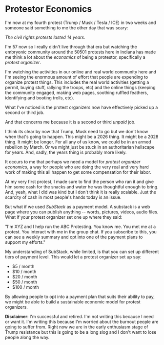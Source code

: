 # Protestor Economics

I'm now at my fourth protest (Trump / Musk / Tesla / ICE)  in two weeks and someone said something to me the other day that was scary: 

*The civil rights protests lasted 14 years*.

I'm 57 now so I really didn't live through that era but watching the embryonic community around the 50501 protests here in Indiana has made me think a lot about the *economics* of being a protestor, specifically a *protest organizer*.

I'm watching the activities in our online and real world community here and I'm seeing the enormous amount of effort that people are expending to organize protest things.  This includes the real world activities (getting a permit, buying stuff, rallying the troops, etc) and the online things (keeping the community engaged, making web pages, soothing ruffled feathers, identifying and booting trolls, etc).  

What I've noticed is the protest organizers now have effectively picked up a second or third job.

And that concerns me because it is a second or third *unpaid* job.  

I think its clear by now that Trump, Musk need to go but we don't know when that's going to happen.  This might be a 2026 thing.  It might be a 2028 thing.  It might be longer.  For all any of us know, we could be in an armed rebellion by March.  Or we might just be stuck in an authoritarian hellscape for years.  And, sadly, the years thing is probably more likely.

It occurs to me that perhaps we need a model for *protest organizer economics*, a way for people who are doing the very real and very hard work of making this all happen to get some compensation for their labor.

At my very first protest, I made sure to find the person who ran it and give him some cash for the snacks and water he was thoughtful enough to bring.  And, yeah, what I did was kind but I don't think it is really scalable.  Just the scarcity of cash in most people's hands today is an issue.  

But what if we used *SubStack* as a payment model.  A substack is a web page where you can publish anything -- words, pictures, videos, audio files.  What if your protest organizer set one up where they said:

"I'm XYZ and I help run the ABC Protesting.  You know me.  You met me at a protest.  You interact with me in the group chat.  If you subscribe to this, you can see a weekly summary and opt into one of the payment plans to support my efforts."

My understanding of SubStack, while limited, is that you can set up different tiers of payment level. This would let a protest organizer set up say:

* $5 / month
* $10 / month
* $20 / month
* $50 / month
* $100 / month 

By allowing people to opt into a payment plan that suits their ability to pay, we might be able to build a sustainable economic model for protest organizers.

**Disclaimer**: I'm successful and retired.  I'm not writing this because I need or want it.  I'm writing this because I'm worried about the burnout people are going to suffer from.  Right now we are in the early enthusiasm stage of Trump resistance but this is going to be a long slog and I don't want to lose people along the way.